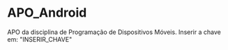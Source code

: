 # APO_Android
APO da disciplina de Programação de Dispositivos Móveis.
Inserir a chave em: "<string name="my_map_api_key">INSERIR_CHAVE</string>"
